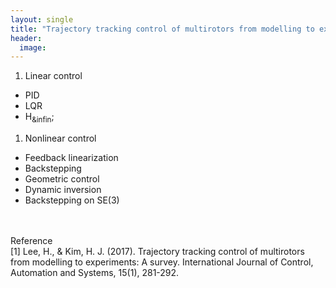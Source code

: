 ```yaml
---
layout: single
title: "Trajectory tracking control of multirotors from modelling to experiments: A survey "
header:
  image: 
---
```


1. Linear control
  - PID
  - LQR
  - H<sub>&infin</sub>;
1. Nonlinear control 
  - Feedback linearization
  - Backstepping
  - Geometric control
  - Dynamic inversion
  - Backstepping on SE(3)
<br>
<br>
Reference<br>
[1] Lee, H., & Kim, H. J. (2017). Trajectory tracking control of multirotors from modelling to experiments: A survey. International Journal of Control, Automation and Systems, 15(1), 281-292.

